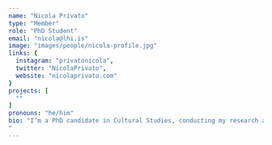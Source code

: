 ```yaml
---
name: "Nicola Privato"
type: "Member"
role: "PhD Student"
email: "nicola@lhi.is"
image: "images/people/nicola-profile.jpg"
links: {
  instagram: "privatonicola",
  twitter: "NicolaPrivato",
  website: "nicolaprivato.com"
}
projects: [
  ""
]
pronouns: "he/him"
bio: "I’m a PhD candidate in Cultural Studies, conducting my research at the Intelligent Instruments Lab. Previously, I studied Electronic Music at the Conservatory of Padua (MA), Jazz Improvisation and Composition at the Conservatory of Trieste (BA) and Modern Languages and Cultures at the University of Padua (BA). In the last ten years I have been curating musical events and festivals, composing, performing and teaching music. My current interests include alternative forms of notation, improvisation, composition, and Human-Computer Interaction in performative contexts. My project focuses on AI explainability in music performances.
"
---
```


